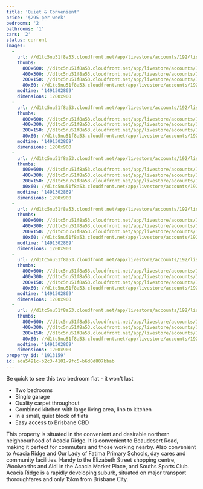 ```yaml
---
title: 'Quiet & Convenient'
price: '$295 per week'
bedrooms: '2'
bathrooms: '1'
cars: '2'
status: current
images:
  -
    url: //d1tc5nu51f8a53.cloudfront.net/app/livestore/accounts/192/listings/2004147/images/bexhill-6-1-living-d_d770-41b3-d3d8-51cd-0815-2351-3d7d-8df1_20190801015345.jpg
    thumbs:
      800x600: //d1tc5nu51f8a53.cloudfront.net/app/livestore/accounts/192/listings/2004147/images/bexhill-6-1-living-d_d770-41b3-d3d8-51cd-0815-2351-3d7d-8df1_20190801015345_800x600.jpg
      400x300: //d1tc5nu51f8a53.cloudfront.net/app/livestore/accounts/192/listings/2004147/images/bexhill-6-1-living-d_d770-41b3-d3d8-51cd-0815-2351-3d7d-8df1_20190801015345_400x300.jpg
      200x150: //d1tc5nu51f8a53.cloudfront.net/app/livestore/accounts/192/listings/2004147/images/bexhill-6-1-living-d_d770-41b3-d3d8-51cd-0815-2351-3d7d-8df1_20190801015345_200x150.jpg
      80x60: //d1tc5nu51f8a53.cloudfront.net/app/livestore/accounts/192/listings/2004147/images/bexhill-6-1-living-d_d770-41b3-d3d8-51cd-0815-2351-3d7d-8df1_20190801015345_80x60.jpg
    modtime: '1491302869'
    dimensions: 1200x900
  -
    url: //d1tc5nu51f8a53.cloudfront.net/app/livestore/accounts/192/listings/2004147/images/bexhill-6-1-kitchen-_680f-bead-fe84-d7cb-c8cb-2d84-615d-a544_20190801015346.jpg
    thumbs:
      800x600: //d1tc5nu51f8a53.cloudfront.net/app/livestore/accounts/192/listings/2004147/images/bexhill-6-1-kitchen-_680f-bead-fe84-d7cb-c8cb-2d84-615d-a544_20190801015346_800x600.jpg
      400x300: //d1tc5nu51f8a53.cloudfront.net/app/livestore/accounts/192/listings/2004147/images/bexhill-6-1-kitchen-_680f-bead-fe84-d7cb-c8cb-2d84-615d-a544_20190801015346_400x300.jpg
      200x150: //d1tc5nu51f8a53.cloudfront.net/app/livestore/accounts/192/listings/2004147/images/bexhill-6-1-kitchen-_680f-bead-fe84-d7cb-c8cb-2d84-615d-a544_20190801015346_200x150.jpg
      80x60: //d1tc5nu51f8a53.cloudfront.net/app/livestore/accounts/192/listings/2004147/images/bexhill-6-1-kitchen-_680f-bead-fe84-d7cb-c8cb-2d84-615d-a544_20190801015346_80x60.jpg
    modtime: '1491302869'
    dimensions: 1200x900
  -
    url: //d1tc5nu51f8a53.cloudfront.net/app/livestore/accounts/192/listings/2004147/images/bexhill-6-1-bed1-day_97fc-5926-4eb8-6d10-e65b-f0a5-cb42-d3d7_20190801015347.jpg
    thumbs:
      800x600: //d1tc5nu51f8a53.cloudfront.net/app/livestore/accounts/192/listings/2004147/images/bexhill-6-1-bed1-day_97fc-5926-4eb8-6d10-e65b-f0a5-cb42-d3d7_20190801015347_800x600.jpg
      400x300: //d1tc5nu51f8a53.cloudfront.net/app/livestore/accounts/192/listings/2004147/images/bexhill-6-1-bed1-day_97fc-5926-4eb8-6d10-e65b-f0a5-cb42-d3d7_20190801015347_400x300.jpg
      200x150: //d1tc5nu51f8a53.cloudfront.net/app/livestore/accounts/192/listings/2004147/images/bexhill-6-1-bed1-day_97fc-5926-4eb8-6d10-e65b-f0a5-cb42-d3d7_20190801015347_200x150.jpg
      80x60: //d1tc5nu51f8a53.cloudfront.net/app/livestore/accounts/192/listings/2004147/images/bexhill-6-1-bed1-day_97fc-5926-4eb8-6d10-e65b-f0a5-cb42-d3d7_20190801015347_80x60.jpg
    modtime: '1491302869'
    dimensions: 1200x900
  -
    url: //d1tc5nu51f8a53.cloudfront.net/app/livestore/accounts/192/listings/2004147/images/bexhill-6-1-bed2-day_a5fb-8d27-ec02-2a11-6904-930a-3b99-749b_20190801015348.jpg
    thumbs:
      800x600: //d1tc5nu51f8a53.cloudfront.net/app/livestore/accounts/192/listings/2004147/images/bexhill-6-1-bed2-day_a5fb-8d27-ec02-2a11-6904-930a-3b99-749b_20190801015348_800x600.jpg
      400x300: //d1tc5nu51f8a53.cloudfront.net/app/livestore/accounts/192/listings/2004147/images/bexhill-6-1-bed2-day_a5fb-8d27-ec02-2a11-6904-930a-3b99-749b_20190801015348_400x300.jpg
      200x150: //d1tc5nu51f8a53.cloudfront.net/app/livestore/accounts/192/listings/2004147/images/bexhill-6-1-bed2-day_a5fb-8d27-ec02-2a11-6904-930a-3b99-749b_20190801015348_200x150.jpg
      80x60: //d1tc5nu51f8a53.cloudfront.net/app/livestore/accounts/192/listings/2004147/images/bexhill-6-1-bed2-day_a5fb-8d27-ec02-2a11-6904-930a-3b99-749b_20190801015348_80x60.jpg
    modtime: '1491302869'
    dimensions: 1200x900
  -
    url: //d1tc5nu51f8a53.cloudfront.net/app/livestore/accounts/192/listings/2004147/images/bexhill-6-1-bathroom_f0b8-ceaf-255f-a4ee-9f8d-aca1-3c37-2808_20190801015348.jpg
    thumbs:
      800x600: //d1tc5nu51f8a53.cloudfront.net/app/livestore/accounts/192/listings/2004147/images/bexhill-6-1-bathroom_f0b8-ceaf-255f-a4ee-9f8d-aca1-3c37-2808_20190801015348_800x600.jpg
      400x300: //d1tc5nu51f8a53.cloudfront.net/app/livestore/accounts/192/listings/2004147/images/bexhill-6-1-bathroom_f0b8-ceaf-255f-a4ee-9f8d-aca1-3c37-2808_20190801015348_400x300.jpg
      200x150: //d1tc5nu51f8a53.cloudfront.net/app/livestore/accounts/192/listings/2004147/images/bexhill-6-1-bathroom_f0b8-ceaf-255f-a4ee-9f8d-aca1-3c37-2808_20190801015348_200x150.jpg
      80x60: //d1tc5nu51f8a53.cloudfront.net/app/livestore/accounts/192/listings/2004147/images/bexhill-6-1-bathroom_f0b8-ceaf-255f-a4ee-9f8d-aca1-3c37-2808_20190801015348_80x60.jpg
    modtime: '1491302869'
    dimensions: 1200x900
  -
    url: //d1tc5nu51f8a53.cloudfront.net/app/livestore/accounts/192/listings/2004147/images/bexhill-6-1-balcony-_5767-635d-ffc3-4734-adbb-f68d-5c7b-e23c_20190801015349.jpg
    thumbs:
      800x600: //d1tc5nu51f8a53.cloudfront.net/app/livestore/accounts/192/listings/2004147/images/bexhill-6-1-balcony-_5767-635d-ffc3-4734-adbb-f68d-5c7b-e23c_20190801015349_800x600.jpg
      400x300: //d1tc5nu51f8a53.cloudfront.net/app/livestore/accounts/192/listings/2004147/images/bexhill-6-1-balcony-_5767-635d-ffc3-4734-adbb-f68d-5c7b-e23c_20190801015349_400x300.jpg
      200x150: //d1tc5nu51f8a53.cloudfront.net/app/livestore/accounts/192/listings/2004147/images/bexhill-6-1-balcony-_5767-635d-ffc3-4734-adbb-f68d-5c7b-e23c_20190801015349_200x150.jpg
      80x60: //d1tc5nu51f8a53.cloudfront.net/app/livestore/accounts/192/listings/2004147/images/bexhill-6-1-balcony-_5767-635d-ffc3-4734-adbb-f68d-5c7b-e23c_20190801015349_80x60.jpg
    modtime: '1491302869'
    dimensions: 1200x900
property_id: '1913159'
id: ada5491c-b2c3-4101-9fc5-b6d0d807bbab
---
```

Be quick to see this two bedroom flat - it won't last 

* Two bedrooms
* Single garage
* Quality carpet throughout
* Combined kitchen with large living area, lino to kitchen
* In a small, quiet block of flats
* Easy access to Brisbane CBD

This property is situated in the convenient and desirable northern neighbourhood of Acacia Ridge. It is convenient to Beaudesert Road, making it perfect for commuters and those working nearby. Also convenient to Acacia Ridge and Our Lady of Fatima Primary Schools, day cares and community facilities. Handy to the Elizabeth Street shopping centre, Woolworths and Aldi in the Acacia Market Place, and Souths Sports Club. Acacia Ridge is a rapidly developing suburb, situated on major transport thoroughfares and only 15km from Brisbane City.